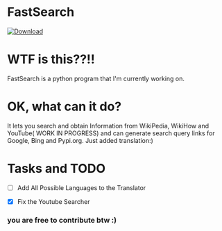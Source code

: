 # FastSearch 

[![Download](https://img.shields.io/badge/Download-red)](https://github.com/45i/FastSearch/archive/refs/tags/a.1.0.zip)

# WTF is this??!! 
FastSearch is a python program that I'm currently working on.

# OK, what can it do?
It lets you search and obtain Information from WikiPedia, WikiHow and YouTube( WORK IN PROGRESS) and can generate search query links for Google, Bing and Pypi.org. Just added translation:)

# Tasks and TODO
- [ ] Add All Possible Languages to the Translator
- [X] Fix the Youtube Searcher


### you are free to contribute btw :)
